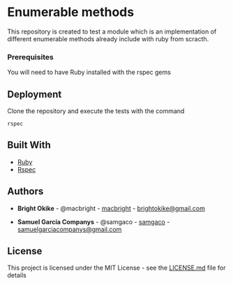# Enumerable methods
This repository is created to test a module which is an implementation of different enumerable methods already include with ruby from scracth.

### Prerequisites
You will need to have Ruby installed with the rspec gems

## Deployment
Clone the repository and execute the tests with the command

```
rspec
```
## Built With

* [Ruby](https://www.ruby-lang.org/en/news/2018/12/25/ruby-2-6-0-released/)
* [Rspec](https://rspec.info/)


## Authors

* **Bright Okike** - @macbright - [macbright](https://github.com/macbright) - brightokike@gmail.com

* **Samuel García Companys** - @samgaco - [samgaco](https://github.com/samgaco) - samuelgarciacompanys@gmail.com


## License

This project is licensed under the MIT License - see the [LICENSE.md](LICENSE.md) file for details
